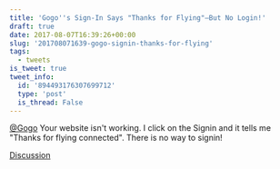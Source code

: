 ```yaml
---
title: 'Gogo''s Sign-In Says "Thanks for Flying"—But No Login!'
draft: true
date: 2017-08-07T16:39:26+00:00
slug: '201708071639-gogo-signin-thanks-for-flying'
tags:
  - tweets
is_tweet: true
tweet_info:
  id: '894493176307699712'
  type: 'post'
  is_thread: False
---
```




[@Gogo](https://x.com/Gogo) Your website isn't working. I click on the Signin and it tells me "Thanks for flying connected". There is no way to signin!

[Discussion](https://x.com/sytelus/status/894493176307699712)
